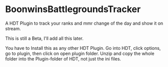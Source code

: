 # BoonwinsBattlegroundsTracker
A HDT Plugin to track your ranks and mmr change of the day and show it on stream.

This is still a Beta, I'll add all this later.

You have to Install this as any other HDT Plugin.
Go into HDT, click options, go to plugin, then click on open plugin folder.
Unzip and copy the whole folder into the Plugin-folder of HDT, not just the ini files.
